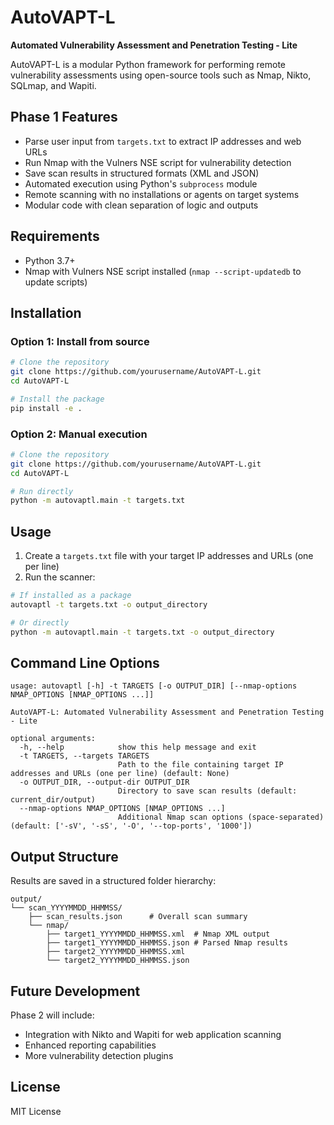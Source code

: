 # AutoVAPT-L

**Automated Vulnerability Assessment and Penetration Testing - Lite**

AutoVAPT-L is a modular Python framework for performing remote vulnerability assessments using open-source tools such as Nmap, Nikto, SQLmap, and Wapiti.

## Phase 1 Features

- Parse user input from `targets.txt` to extract IP addresses and web URLs
- Run Nmap with the Vulners NSE script for vulnerability detection
- Save scan results in structured formats (XML and JSON)
- Automated execution using Python's `subprocess` module
- Remote scanning with no installations or agents on target systems
- Modular code with clean separation of logic and outputs

## Requirements

- Python 3.7+
- Nmap with Vulners NSE script installed (`nmap --script-updatedb` to update scripts)

## Installation

### Option 1: Install from source

```bash
# Clone the repository
git clone https://github.com/yourusername/AutoVAPT-L.git
cd AutoVAPT-L

# Install the package
pip install -e .
```

### Option 2: Manual execution

```bash
# Clone the repository
git clone https://github.com/yourusername/AutoVAPT-L.git
cd AutoVAPT-L

# Run directly
python -m autovaptl.main -t targets.txt
```

## Usage

1. Create a `targets.txt` file with your target IP addresses and URLs (one per line)
2. Run the scanner:

```bash
# If installed as a package
autovaptl -t targets.txt -o output_directory

# Or directly
python -m autovaptl.main -t targets.txt -o output_directory
```

## Command Line Options

```
usage: autovaptl [-h] -t TARGETS [-o OUTPUT_DIR] [--nmap-options NMAP_OPTIONS [NMAP_OPTIONS ...]]

AutoVAPT-L: Automated Vulnerability Assessment and Penetration Testing - Lite

optional arguments:
  -h, --help            show this help message and exit
  -t TARGETS, --targets TARGETS
                        Path to the file containing target IP addresses and URLs (one per line) (default: None)
  -o OUTPUT_DIR, --output-dir OUTPUT_DIR
                        Directory to save scan results (default: current_dir/output)
  --nmap-options NMAP_OPTIONS [NMAP_OPTIONS ...]
                        Additional Nmap scan options (space-separated) (default: ['-sV', '-sS', '-O', '--top-ports', '1000'])
```

## Output Structure

Results are saved in a structured folder hierarchy:

```
output/
└── scan_YYYYMMDD_HHMMSS/
    ├── scan_results.json      # Overall scan summary
    └── nmap/
        ├── target1_YYYYMMDD_HHMMSS.xml  # Nmap XML output
        ├── target1_YYYYMMDD_HHMMSS.json # Parsed Nmap results
        ├── target2_YYYYMMDD_HHMMSS.xml
        └── target2_YYYYMMDD_HHMMSS.json
```

## Future Development

Phase 2 will include:
- Integration with Nikto and Wapiti for web application scanning
- Enhanced reporting capabilities
- More vulnerability detection plugins

## License

MIT License 